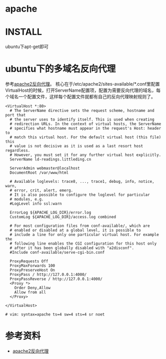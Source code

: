 # apache

# INSTALL
ubuntu下apt-get即可

# ubuntu下的多域名反向代理
参考[apache2反向代理](https://www.cnblogs.com/xiaomifeng0510/p/9020738.html)。
核心在于/etc/apache2/sites-available/\*.conf里配置VirtualHost的时候，打开ServerName配置项，配置为需要反向代理的域名，每个域名一个配置文件，这样每个配置文件就都有自己的反向代理映射规则了。
```
<VirtualHost *:80>
  # The ServerName directive sets the request scheme, hostname and port that
  # the server uses to identify itself. This is used when creating
  # redirection URLs. In the context of virtual hosts, the ServerName
  # specifies what hostname must appear in the request's Host: header to
  # match this virtual host. For the default virtual host (this file) this
  # value is not decisive as it is used as a last resort host regardless.
  # However, you must set it for any further virtual host explicitly.
  ServerName ld-readings.littleding.cn

  ServerAdmin webmaster@localhost
  DocumentRoot /var/www/html

  # Available loglevels: trace8, ..., trace1, debug, info, notice, warn,
  # error, crit, alert, emerg.
  # It is also possible to configure the loglevel for particular
  # modules, e.g.
  #LogLevel info ssl:warn

  ErrorLog ${APACHE_LOG_DIR}/error.log
  CustomLog ${APACHE_LOG_DIR}/access.log combined

  # For most configuration files from conf-available/, which are
  # enabled or disabled at a global level, it is possible to
  # include a line for only one particular virtual host. For example the
  # following line enables the CGI configuration for this host only
  # after it has been globally disabled with "a2disconf".
  #Include conf-available/serve-cgi-bin.conf

  ProxyRequests Off 
  ProxyMaxForwards 100 
  ProxyPreserveHost On
  ProxyPass / http://127.0.0.1:4000/
  ProxyPassReverse / http://127.0.0.1:4000/
  <Proxy *>
    Order Deny,Allow
    Allow from all
  </Proxy>

</VirtualHost>

# vim: syntax=apache ts=4 sw=4 sts=4 sr noet
```

# 参考资料
* [apache2反向代理](https://www.cnblogs.com/xiaomifeng0510/p/9020738.html)
